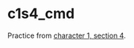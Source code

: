 # c1s4_cmd
Practice from [character 1, section 4](https://www.learncpp.com/cpp-tutorial/variable-assignment-and-initialization/). 